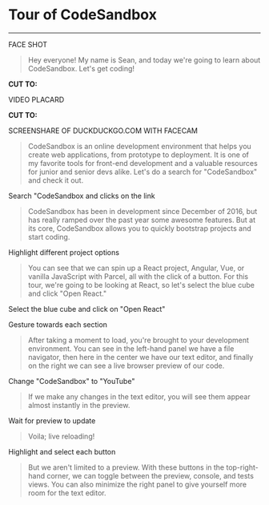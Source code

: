 # Tour of CodeSandbox

---

FACE SHOT

> Hey everyone! My name is Sean, and today we're going to learn about CodeSandbox. Let's get coding!

**CUT TO:**

VIDEO PLACARD

**CUT TO:**

SCREENSHARE OF DUCKDUCKGO.COM WITH FACECAM

> CodeSandbox is an online development environment that helps you create web applications, from prototype to deployment. It is one of my favorite tools for front-end development and a valuable resources for junior and senior devs alike. Let's do a search for "CodeSandbox" and check it out.

Search "CodeSandbox and clicks on the link

> CodeSandbox has been in development since December of 2016, but has really ramped over the past year some awesome features. But at its core, CodeSandbox allows you to quickly bootstrap projects and start coding.

Highlight different project options

> You can see that we can spin up a React project, Angular, Vue, or vanilla JavaScript with Parcel, all with the click of a button. For this tour, we're going to be looking at React, so let's select the blue cube and click "Open React."

Select the blue cube and click on "Open React"

Gesture towards each section

> After taking a moment to load, you're brought to your development environment. You can see in the left-hand panel we have a file navigator, then here in the center we have our text editor, and finally on the right we can see a live browser preview of our code.

Change "CodeSandbox" to "YouTube"

> If we make any changes in the text editor, you will see them appear almost instantly in the preview.

Wait for preview to update

> Voila; live reloading!

Highlight and select each button

> But we aren't limited to a preview. With these buttons in the top-right-hand corner, we can toggle between the preview, console, and tests views. You can also minimize the right panel to give yourself more room for the text editor.
